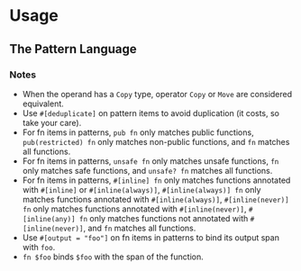 # Usage

## The Pattern Language

### Notes

- When the operand has a `Copy` type, operator `Copy` or `Move` are considered equivalent.
- Use `#[deduplicate]` on pattern items to avoid duplication (it costs, so take your care).
- For fn items in patterns, `pub fn` only matches public functions, `pub(restricted) fn` only matches non-public functions, and `fn` matches all functions.
- For fn items in patterns, `unsafe fn` only matches unsafe functions, `fn` only matches safe functions, and `unsafe? fn` matches all functions.
- For fn items in patterns,  `#[inline] fn` only matches functions annotated with `#[inline]` or `#[inline(always)]`, `#[inline(always)] fn` only matches functions annotated with `#[inline(always)]`, `#[inline(never)] fn` only matches functions annotated with `#[inline(never)]`, `#[inline(any)] fn` only matches functions not annotated with `#[inline(never)]`, and `fn` matches all functions.
- Use `#[output = "foo"]` on fn items in patterns to bind its output span with `foo`.
- `fn $foo` binds `$foo` with the span of the function.